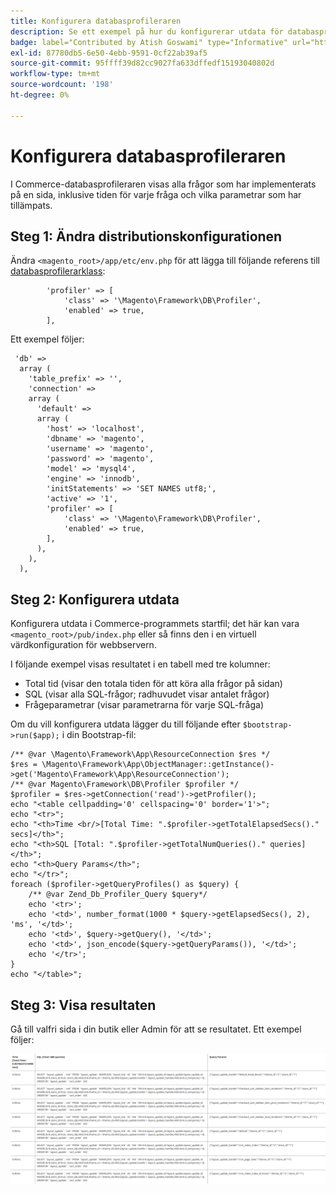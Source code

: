 ```yaml
---
title: Konfigurera databasprofileraren
description: Se ett exempel på hur du konfigurerar utdata för databasprofileraren.
badge: label="Contributed by Atish Goswami" type="Informative" url="https://github.com/atishgoswami" tooltip="Atish Goswami"
exl-id: 87780db5-6e50-4ebb-9591-0cf22ab39af5
source-git-commit: 95ffff39d82cc9027fa633dffedf15193040802d
workflow-type: tm+mt
source-wordcount: '198'
ht-degree: 0%

---
```


# Konfigurera databasprofileraren

I Commerce-databasprofileraren visas alla frågor som har implementerats på en sida, inklusive tiden för varje fråga och vilka parametrar som har tillämpats.

## Steg 1: Ändra distributionskonfigurationen

Ändra `<magento_root>/app/etc/env.php` för att lägga till följande referens till [databasprofilerarklass](https://github.com/magento/magento2/tree/2.4/lib/internal/Magento/Framework/DB/Profiler.php):

```php?start_inline=1
        'profiler' => [
            'class' => '\Magento\Framework\DB\Profiler',
            'enabled' => true,
        ],
```

Ett exempel följer:

```php?start_inline=1
 'db' =>
  array (
    'table_prefix' => '',
    'connection' =>
    array (
      'default' =>
      array (
        'host' => 'localhost',
        'dbname' => 'magento',
        'username' => 'magento',
        'password' => 'magento',
        'model' => 'mysql4',
        'engine' => 'innodb',
        'initStatements' => 'SET NAMES utf8;',
        'active' => '1',
        'profiler' => [
            'class' => '\Magento\Framework\DB\Profiler',
            'enabled' => true,
        ],
      ),
    ),
  ),
```

## Steg 2: Konfigurera utdata

Konfigurera utdata i Commerce-programmets startfil; det här kan vara `<magento_root>/pub/index.php` eller så finns den i en virtuell värdkonfiguration för webbservern.

I följande exempel visas resultatet i en tabell med tre kolumner:

- Total tid (visar den totala tiden för att köra alla frågor på sidan)
- SQL (visar alla SQL-frågor; radhuvudet visar antalet frågor)
- Frågeparametrar (visar parametrarna för varje SQL-fråga)

Om du vill konfigurera utdata lägger du till följande efter `$bootstrap->run($app);` i din Bootstrap-fil:

```php?start_inline=1
/** @var \Magento\Framework\App\ResourceConnection $res */
$res = \Magento\Framework\App\ObjectManager::getInstance()->get('Magento\Framework\App\ResourceConnection');
/** @var Magento\Framework\DB\Profiler $profiler */
$profiler = $res->getConnection('read')->getProfiler();
echo "<table cellpadding='0' cellspacing='0' border='1'>";
echo "<tr>";
echo "<th>Time <br/>[Total Time: ".$profiler->getTotalElapsedSecs()." secs]</th>";
echo "<th>SQL [Total: ".$profiler->getTotalNumQueries()." queries]</th>";
echo "<th>Query Params</th>";
echo "</tr>";
foreach ($profiler->getQueryProfiles() as $query) {
    /** @var Zend_Db_Profiler_Query $query*/
    echo '<tr>';
    echo '<td>', number_format(1000 * $query->getElapsedSecs(), 2), 'ms', '</td>';
    echo '<td>', $query->getQuery(), '</td>';
    echo '<td>', json_encode($query->getQueryParams()), '</td>';
    echo '</tr>';
}
echo "</table>";
```

## Steg 3: Visa resultaten

Gå till valfri sida i din butik eller Admin för att se resultatet. Ett exempel följer:

![Exempelresultat för databasprofilerare](../../assets/configuration/db-profiler-results.png)
